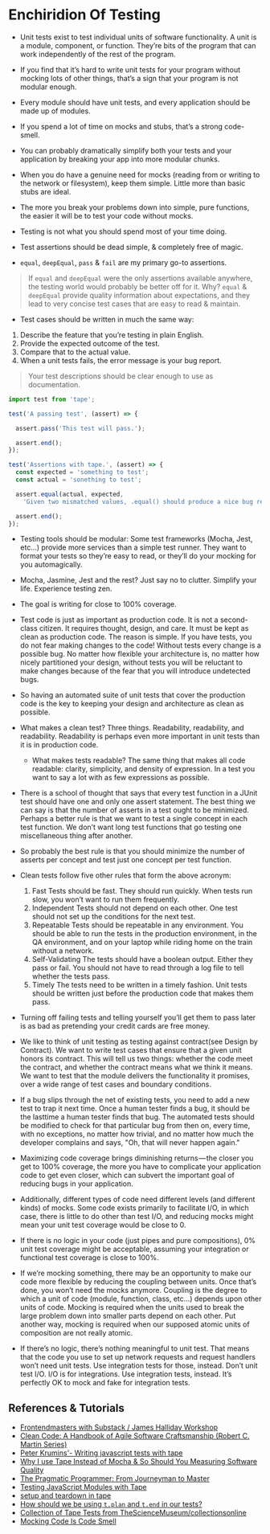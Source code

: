 # Enchiridion Of Testing 

* Unit tests exist to test individual units of software functionality. A unit is a module, component, or function. They’re bits of the program that can work independently of the rest of the program.

* If you find that it’s hard to write unit tests for your program without mocking lots of other things, that’s a sign that your program is not modular enough. 

* Every module should have unit tests, and every application should be made up of modules.

* If you spend a lot of time on mocks and stubs, that’s a strong code-smell.

* You can probably dramatically simplify both your tests and your application by breaking your app into more modular chunks.

* When you do have a genuine need for mocks (reading from or writing to the network or filesystem), keep them simple. Little more than basic stubs are ideal.

* The more you break your problems down into simple, pure functions, the easier it will be to test your code without mocks.

* Testing is not what you should spend most of your time doing.

* Test assertions should be dead simple, & completely free of magic.

* `equal`, `deepEqual`, `pass` & `fail` are my primary go-to assertions.

> If `equal` and `deepEqual` were the only assertions available anywhere, the testing world would probably be better off for it. Why? `equal` & `deepEqual` provide quality information about expectations, and they lead to very concise test cases that are easy to read & maintain.

* Test cases should be written in much the same way:

1. Describe the feature that you’re testing in plain English.
2. Provide the expected outcome of the test. 
3. Compare that to the actual value.
4. When a unit tests fails, the error message is your bug report.

> Your test descriptions should be clear enough to use as documentation.

```js
import test from 'tape';

test('A passing test', (assert) => {

  assert.pass('This test will pass.');

  assert.end();
});

test('Assertions with tape.', (assert) => {
  const expected = 'something to test';
  const actual = 'sonething to test';

  assert.equal(actual, expected,
    'Given two mismatched values, .equal() should produce a nice bug report');

  assert.end();
});
```

* Testing tools should be modular: Some test frameworks (Mocha, Jest, etc…) provide more services than a simple test runner. They want to format your tests so they’re easy to read, or they’ll do your mocking for you automagically.

* Mocha, Jasmine, Jest and the rest? Just say no to clutter. Simplify your life. Experience testing zen.

* The goal is writing for close to 100% coverage.

* Test code is just as important as production code. It is not a second-class citizen. It requires thought, design, and care. It must be kept as clean as production code. The reason is simple. If you have tests, you do not fear making changes to the code! Without tests every change is a possible bug. No matter how flexible your architecture is, no matter how nicely partitioned your design, without tests you will be reluctant to make changes because of the fear that you will introduce undetected bugs.

* So having an automated suite of unit tests that cover the production code is the key to keeping your design and architecture as clean as possible.

* What makes a clean test? Three things. Readability, readability, and readability. Readability is perhaps even more important in unit tests than it is in production code.
  + What makes tests readable? The same thing that makes all code readable: clarity, simplicity, and density of expression. In a test you want to say a lot with as few expressions as possible.

* There is a school of thought that says that every test function in a JUnit test should have one and only one assert statement. The best thing we can say is that the number of asserts in a test ought to be minimized. Perhaps a better rule is that we want to test a single concept in each test function. We don’t want long test functions that go testing one miscellaneous thing after another.

* So probably the best rule is that you should minimize the number of asserts per concept and test just one concept per test function.

* Clean tests follow five other rules that form the above acronym:
  1. Fast Tests should be fast. They should run quickly. When tests run slow, you won’t want to run them frequently.
  2. Independent Tests should not depend on each other. One test should not set up the conditions for the next test.
  3. Repeatable Tests should be repeatable in any environment. You should be able to run the tests in the production environment, in the QA environment, and on your laptop while riding home on the train without a network.
  4. Self-Validating The tests should have a boolean output. Either they pass or fail. You should not have to read through a log file to tell whether the tests pass.
  5. Timely The tests need to be written in a timely fashion. Unit tests should be written just before the production code that makes them pass.

* Turning off failing tests and telling yourself you’ll get them to pass later is as bad as pretending your credit cards are free money.

* We like to think of unit testing as testing against contract(see Design by Contract). We want to write test cases that ensure that a given unit honors its contract. This will tell us two things: whether the code meet the contract, and whether the contract means what we think it means. We want to test that the module delivers the functionality it promises, over a wide range of test cases and boundary conditions.

* If a bug slips through the net of existing tests, you need to add a new test to trap it next time. Once a human tester finds a bug, it should be the lasttime a human tester finds that bug. The automated tests should be modified to check for that particular bug from then on, every time, with no exceptions, no matter how trivial, and no matter how much the developer complains and says, "Oh, that will never happen again."

* Maximizing code coverage brings diminishing returns — the closer you get to 100% coverage, the more you have to complicate your application code to get even closer, which can subvert the important goal of reducing bugs in your application.

* Additionally, different types of code need different levels (and different kinds) of mocks. Some code exists primarily to facilitate I/O, in which case, there is little to do other than test I/O, and reducing mocks might mean your unit test coverage would be close to 0.

* If there is no logic in your code (just pipes and pure compositions), 0% unit test coverage might be acceptable, assuming your integration or functional test coverage is close to 100%.

* If we’re mocking something, there may be an opportunity to make our code more flexible by reducing the coupling between units. Once that’s done, you won’t need the mocks anymore. Coupling is the degree to which a unit of code (module, function, class, etc…) depends upon other units of code. Mocking is required when the units used to break the large problem down into smaller parts depend on each other. Put another way, mocking is required when our supposed atomic units of composition are not really atomic.

* If there’s no logic, there’s nothing meaningful to unit test. That means that the code you use to set up network requests and request handlers won’t need unit tests. Use integration tests for those, instead. Don’t unit test I/O. I/O is for integrations. Use integration tests, instead. It’s perfectly OK to mock and fake for integration tests.

## References & Tutorials
* [Frontendmasters with Substack / James Halliday Workshop](https://github.com/tarasowski/serverless/blob/master/testing/001_testing-frontendmasters-james-halliday.md)
* [Clean Code: A Handbook of Agile Software Craftsmanship (Robert C. Martin Series)](https://www.amazon.com/Clean-Code-Handbook-Software-Craftsmanship-ebook/dp/B001GSTOAM)
* [Peter Krumins'- Writing javascript tests with tape](http://www.catonmat.net/blog/writing-javascript-tests-with-tape/)
* [Why I use Tape Instead of Mocha & So Should You Measuring Software Quality](https://medium.com/javascript-scene/why-i-use-tape-instead-of-mocha-so-should-you-6aa105d8eaf4)
* [The Pragmatic Programmer: From Journeyman to Master](https://www.amazon.com/Pragmatic-Programmer-Journeyman-Master/dp/020161622X)
* [Testing JavaScript Modules with Tape](https://ponyfoo.com/articles/testing-javascript-modules-with-tape)
* [setup and teardown in tape](https://gist.github.com/substack/9561717)
* [How should we be using `t.plan` and `t.end` in our tests?](https://github.com/dwyl/learn-tape/issues/12)
* [Collection of Tape Tests from TheScienceMuseum/collectionsonline](https://github.com/TheScienceMuseum/collectionsonline/tree/master/test)
* [Mocking Code Is Code Smell](https://medium.com/javascript-scene/mocking-is-a-code-smell-944a70c90a6a)
